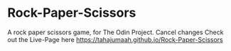 # Rock-Paper-Scissors
 A rock paper scissors game, for The Odin Project.
 Cancel changes
 Check out the Live-Page here  https://tahajumaah.github.io/Rock-Paper-Scissors
